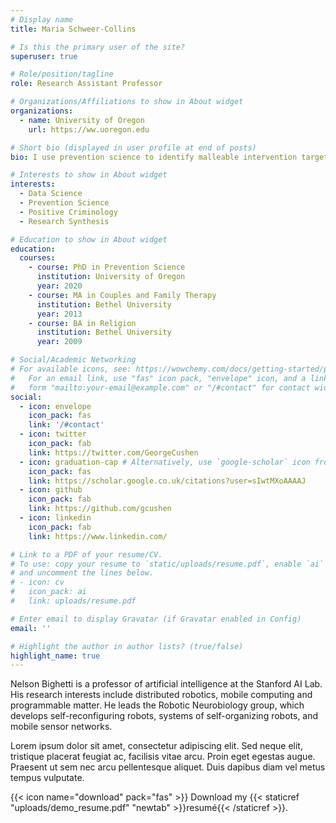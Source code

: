```yaml
---
# Display name
title: Maria Schweer-Collins

# Is this the primary user of the site?
superuser: true

# Role/position/tagline
role: Research Assistant Professor

# Organizations/Affiliations to show in About widget
organizations:
  - name: University of Oregon
    url: https://ww.uoregon.edu

# Short bio (displayed in user profile at end of posts)
bio: I use prevention science to identify malleable intervention targets and tailor evidence-based interventions to prevent child maltreatment, justice involvement, and substance use.

# Interests to show in About widget
interests:
  - Data Science
  - Prevention Science
  - Positive Criminology
  - Research Synthesis

# Education to show in About widget
education:
  courses:
    - course: PhD in Prevention Science
      institution: University of Oregon
      year: 2020
    - course: MA in Couples and Family Therapy
      institution: Bethel University
      year: 2013
    - course: BA in Religion
      institution: Bethel University
      year: 2009

# Social/Academic Networking
# For available icons, see: https://wowchemy.com/docs/getting-started/page-builder/#icons
#   For an email link, use "fas" icon pack, "envelope" icon, and a link in the
#   form "mailto:your-email@example.com" or "/#contact" for contact widget.
social:
  - icon: envelope
    icon_pack: fas
    link: '/#contact'
  - icon: twitter
    icon_pack: fab
    link: https://twitter.com/GeorgeCushen
  - icon: graduation-cap # Alternatively, use `google-scholar` icon from `ai` icon pack
    icon_pack: fas
    link: https://scholar.google.co.uk/citations?user=sIwtMXoAAAAJ
  - icon: github
    icon_pack: fab
    link: https://github.com/gcushen
  - icon: linkedin
    icon_pack: fab
    link: https://www.linkedin.com/

# Link to a PDF of your resume/CV.
# To use: copy your resume to `static/uploads/resume.pdf`, enable `ai` icons in `params.toml`,
# and uncomment the lines below.
# - icon: cv
#   icon_pack: ai
#   link: uploads/resume.pdf

# Enter email to display Gravatar (if Gravatar enabled in Config)
email: ''

# Highlight the author in author lists? (true/false)
highlight_name: true
---
```


Nelson Bighetti is a professor of artificial intelligence at the Stanford AI Lab. His research interests include distributed robotics, mobile computing and programmable matter. He leads the Robotic Neurobiology group, which develops self-reconfiguring robots, systems of self-organizing robots, and mobile sensor networks.

Lorem ipsum dolor sit amet, consectetur adipiscing elit. Sed neque elit, tristique placerat feugiat ac, facilisis vitae arcu. Proin eget egestas augue. Praesent ut sem nec arcu pellentesque aliquet. Duis dapibus diam vel metus tempus vulputate.

{{< icon name="download" pack="fas" >}} Download my {{< staticref "uploads/demo_resume.pdf" "newtab" >}}resumé{{< /staticref >}}.
